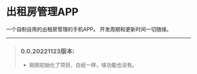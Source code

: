 # 出租房管理APP

一个自制自用的出租房管理的手机APP。 开发周期和更新时间一切随缘。

---

> ### 0.0.20221123版本:
> - 刚刚初始化了项目，白纸一样，啥功能也没有。
